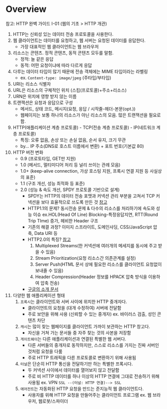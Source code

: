 # Overview
참고: HTTP 완벽 가이드 I-01 (웹의 기초 > HTTP 개관)


1. HTTP는 신뢰성 있는 데이터 전송 프로토콜을 사용한다.
2. 웹 클라이언트는 데이터를 요청하고, 웹 서버는 요청된 데이터를 응답한다.
     - 가장 대표적인 웹 클라이언트는 웹 브라우저
3. 리소스는 콘텐츠. 정적 콘텐츠, 동적 콘텐츠 모두를 말함.
     - 정적: 늘 같은 응답
     - 동적: 어떤 요청이냐에 따라 다르게 응답
4. 다루는 데이터 타입이 많기 때문에 전송 객체에는 MIME 타입이라는 라벨링
     - ex. `Content-type: image/jpeg` (주타입/부타입)
5. URI는 리소스 식별자
6. URL은 리소스의 구체적인 위치 (스킴(프로토콜)+주소+리소스)
7. URN은 위치에 영향 받지 않는 이름
8. 트랜잭션은 요청과 응답으로 구성
     - 메서드, 상태 코드, 메시지(요청, 응답 / 시작줄-헤더-본문(opt.))
     - 웹페이지는 보통 하나의 리소스가 아닌 리소스의 모음. 많은 트랜잭션을 필요로 함.
9. HTTP(애플리케이션 계층 프로토콜) - TCP(전송 계층 프로토콜) - IP(네트워크 계층 프로토콜)
     - 특징: 오류 없음, 손상 또는 손실 없음, 순서 유지, 크기 무관
     - by... IP 주소(DNS로 호스트 이름에서 변환) + 포트 번호(기본값 80)
10. HTTP 버전 변화
      - 0.9 (프로토타입, GET만 지원)
      - 1.0 (메서드, 멀티미디어 처리 등 널리 쓰이는 관례 모음)
      - 1.0+ (keep-alive connection, 가상 호스팅 지원, 프록시 연결 지원 등 사실상의 표준)
      - 1.1 (구조 개선, 성능 최적화 등 표준)
      - 2.0 (성능 & 속도 개선, SPDY 프로토콜 기반으로 설계)
        * SPDY는 HTTP의 데이터 전송 포맷과 커넥션 관리 부분을 고쳐서 TCP 커넥션을 보다 효율적으로 쓰도록 만든 것 [참고](https://d2.naver.com/helloworld/140351)
        * HTTP1.1의 문제? 동시전송 문제 & 다수의 리소스를 처리하기에 속도와 성능 이슈 ex.HOL(Head Of Line) Blocking-특정응답지연, RTT(Round Trip TIme) 증가, 헤비한 Header 구조
        * 기존의 해결 과정? 이미지 스프라이트, 도메인샤딩, CSS/JavaScript 압축, Data URI 등
        * HTTP2.0의 특징? [참고](https://medium.com/@shlee1353/http1-1-vs-http2-0-%EC%B0%A8%EC%9D%B4%EC%A0%90-%EA%B0%84%EB%8B%A8%ED%9E%88-%EC%82%B4%ED%8E%B4%EB%B3%B4%EA%B8%B0-5727b7499b78)
            1. Multiplexed Streams(한 커넥션에 여러개의 메세지를 동시에 주고 받을 수 있음)
            2. Stream Prioritization(요청 리소스간 의존관계를 설정)
            3. Server Push(HTML 문서 상에 필요한 리소스를 클라이언트 요청없이 보내줄 수 있음)
            4. Header Compression(Header 정보를 HPACK 압축 방식을 이용하여 압축 전송)
        * [구글의 소개 문서](https://developers.google.com/web/fundamentals/performance/http2?hl=ko)
11. 다양한 웹 애플리케이션 형태
    1. `프록시`는 클라이언트와 서버 사이에 위치한 HTTP 중개자다.
       - 클라이언트의 요청을 (대개 수정하여) 서버에 전달함
       - 주로 보안을 위해 사용 (신뢰할 수 있는 중개자) ex. 바이러스 검출, 성인 콘텐츠 차단
    2. `캐시`는 많이 찾는 웹페이지를 클라이언트 가까이 보관하는 HTTP 창고다.
       - 자신을 거쳐 가는 문서들 중 자주 찾는 것의 사본을 저장함 
    3. `게이트웨이`는 다른 애플리케이션과 연결된 특별한 웹 서버다.
       - 다른 서버들의 중개자로 동작하지만, 스스로 리소스를 가지는 진짜 서버인 것처럼 요청을 다룸
       - 주로 HTTP 트래픽을 다른 프로토콜로 변환하기 위해 사용됨 
    4. `터널`은 단순히 HTTP 통신을 전달하기만 하는 특별한 프록시다.
       - 두 커넥션 사이에서 데이터를 열어보지 않고 전달함
       - 주로 비 HTTP 데이터를 하나 이상의 HTTP 연결에 그대로 전송하기 위해 사용됨 ex. VPN `SSL --(터널: HTTP 연결)--> SSL`
    5. `에어전트`는 자동화된 HTTP 요청을 만드는 준지능적 웹 클라이언트다.
       - 사용자를 위해 HTTP 요청을 만들어주는 클라이언트 프로그램 ex. 웹 브라우저, 웹로봇/스파이더 